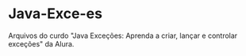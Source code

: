# Java-Exce-es
Arquivos do curdo "Java Exceções: Aprenda a criar, lançar e controlar exceções" da Alura.
